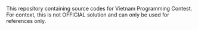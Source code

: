 This repository containing source codes for Vietnam Programming Contest. 
For context, this is not OFFICIAL solution and can only be used for references only.
